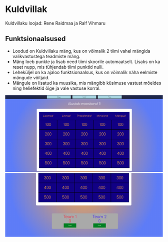 # Kuldvillak
Kuldvillaku loojad: Rene Raidmaa ja Ralf Vihmaru

## Funktsionaalsused
* Loodud on Kuldvillaku mäng, kus on võimalik 2 tiimi vahel mängida valikvastustega teadmiste mäng.
* Mäng loeb punkte ja lisab need tiimi skoorile automaatselt. Lisaks on ka reset nupp, mis tühjendab tiimi punktid nulli.
* Leheküljel on ka ajaloo funktsionaalsus, kus on võimalik näha eelmiste mängude võitjaid.
* Mängule on lisatud ka muusika, mis mängibb küsimuse vastust mõeldes ning heliefektid õige ja vale vastuse korral.




![Pilt Kuldvillaku lauast](pilt1.png)
![Pilt Kuldvillaku skoorist](pilt3.png)

